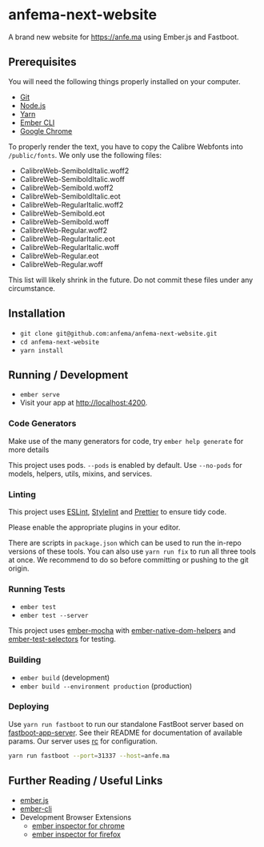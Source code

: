 # anfema-next-website

A brand new website for https://anfe.ma using Ember.js and Fastboot.



## Prerequisites

You will need the following things properly installed on your computer.

* [Git](https://git-scm.com/)
* [Node.js](https://nodejs.org/)
* [Yarn](https://yarnpkg.com)
* [Ember CLI](https://ember-cli.com/)
* [Google Chrome](https://google.com/chrome/)

To properly render the text, you have to copy the Calibre Webfonts into `/public/fonts`. We only use the following files:

* CalibreWeb-SemiboldItalic.woff2
* CalibreWeb-SemiboldItalic.woff
* CalibreWeb-Semibold.woff2
* CalibreWeb-SemiboldItalic.eot
* CalibreWeb-RegularItalic.woff2
* CalibreWeb-Semibold.eot
* CalibreWeb-Semibold.woff
* CalibreWeb-Regular.woff2
* CalibreWeb-RegularItalic.eot
* CalibreWeb-RegularItalic.woff
* CalibreWeb-Regular.eot
* CalibreWeb-Regular.woff

This list will likely shrink in the future. Do not commit these files under any circumstance.



## Installation

* `git clone git@github.com:anfema/anfema-next-website.git`
* `cd anfema-next-website`
* `yarn install`



## Running / Development

* `ember serve`
* Visit your app at [http://localhost:4200](http://localhost:4200).

### Code Generators

Make use of the many generators for code, try `ember help generate` for more details

This project uses pods. `--pods` is enabled by default. Use `--no-pods` for models, helpers, utils, mixins, and services.

### Linting

This project uses [ESLint](https://eslint.org), [Stylelint](https://stylelint.io) and [Prettier](https://prettier.io) to ensure tidy code. 

Please enable the appropriate plugins in your editor. 

There are scripts in `package.json` which can be used to run the in-repo versions of these tools. You can also use `yarn run fix` to run all three tools at once. We recommend to do so before committing or pushing to the git origin.

### Running Tests

* `ember test`
* `ember test --server`

This project uses [ember-mocha](https://github.com/emberjs/ember-mocha) with [ember-native-dom-helpers](https://github.com/cibernox/ember-native-dom-helpers) and [ember-test-selectors](https://github.com/simplabs/ember-test-selectors) for testing.

### Building

* `ember build` (development)
* `ember build --environment production` (production)

### Deploying

Use `yarn run fastboot` to run our standalone FastBoot server based on [fastboot-app-server](https://github.com/ember-fastboot/fastboot-app-server). See their README for documentation of available params. Our server uses [rc](https://github.com/dominictarr/rc) for configuration.

```sh
yarn run fastboot --port=31337 --host=anfe.ma
```



## Further Reading / Useful Links

* [ember.js](https://emberjs.com/)
* [ember-cli](https://ember-cli.com/)
* Development Browser Extensions
  * [ember inspector for chrome](https://chrome.google.com/webstore/detail/ember-inspector/bmdblncegkenkacieihfhpjfppoconhi)
  * [ember inspector for firefox](https://addons.mozilla.org/en-US/firefox/addon/ember-inspector/)
